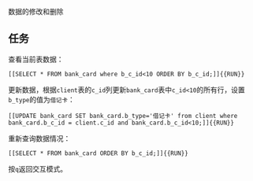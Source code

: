 数据的修改和删除

## 任务

查看当前表数据：

`[[SELECT * FROM bank_card where b_c_id<10 ORDER BY b_c_id;]]{{RUN}}`

更新数据，根据`client`表的`c_id`列更新`bank_card`表中`c_id<10`的所有行，设置`b_type`的值为`借记卡`：

`[[UPDATE bank_card SET bank_card.b_type='借记卡' from client where bank_card.b_c_id = client.c_id and bank_card.b_c_id<10;]]{{RUN}}`

重新查询数据情况：

`[[SELECT * FROM bank_card ORDER BY b_c_id;]]{{RUN}}`

按`q`返回交互模式。
